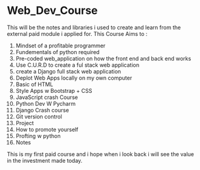 # Web_Dev_Course
This will be the notes and libraries i used to create and learn from the external paid module i applied for. 
This Course Aims to : 
1. Mindset of a profitable programmer 
2. Fundementals of python required
3. Pre-coded web_application on how the front end and back end works 
4. Use C.U.R.D to create a ful stack web application 
5. create a Django full stack web application 
6. Deplot Web Apps locally on my own computer
7. Basic of HTML 
8. Style Apps w Bootstrap + CSS
9. JavaScript crash Course
10. Python Dev W Pycharm 
11. Django Crash course
12. Git version control 
13. Project
14. How to promote yourself
15. Profting w python
16. Notes

This is my first paid course and i hope when i look back i will see the value in the investment made today. 
